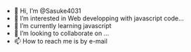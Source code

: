 - 👋 Hi, I’m @Sasuke4031
- 👀 I’m interested in Web developping with javascript code...
- 🌱 I’m currently learning javascript
- 💞️ I’m looking to collaborate on ...
- 📫 How to reach me is by e-mail

<!---
Sasuke4031/Sasuke4031 is a ✨ special ✨ repository because its `README.md` (this file) appears on your GitHub profile.
You can click the Preview link to take a look at your changes.
--->
